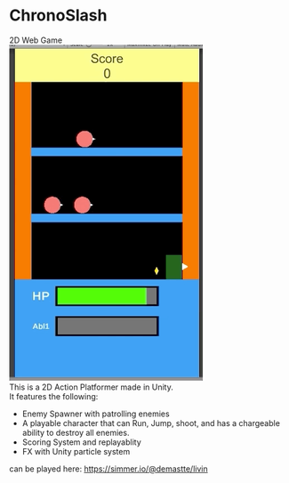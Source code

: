 # ChronoSlash
2D Web Game
</br>
![](ChronoSlash.gif)
</br>
This is a 2D Action Platformer made in Unity.
</br>
It features the following:
* Enemy Spawner with patrolling enemies
* A playable character that can Run, Jump, shoot, and has a chargeable ability to destroy all enemies.
* Scoring System and replayablity
* FX with Unity particle system

can be played here: https://simmer.io/@demastte/livin
